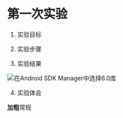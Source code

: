 # 第一次实验 

1. 实验目标

2. 实验步骤



3. 实验结果

![在Android SDK Manager中选择6.0库](https://user-images.githubusercontent.com/627946/37916827-705faab6-314f-11e8-992e-2106a56ddb54.png "配置教育网下载代理")


4. 实验体会

**加粗**常规
